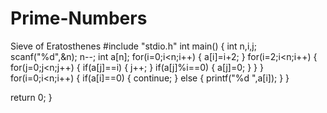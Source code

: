 # Prime-Numbers
Sieve of Eratosthenes
#include "stdio.h"
int main()
{
  int n,i,j;
  scanf("%d",&n);
  n--;
  int a[n];
  for(i=0;i<n;i++)
  {
    a[i]=i+2;
  }
  for(i=2;i<n;i++)
  {
    for(j=0;j<n;j++)
    {
      if(a[j]==i)
      {
	j++;
      }
      if(a[j]%i==0)
      {
	a[j]=0;
      }
    }
  }
  for(i=0;i<n;i++)
  {
    if(a[i]==0)
    {
      continue;
    }
    else
    {
      printf("%d ",a[i]);
    }
  }
      
  return 0;
}
  
  
